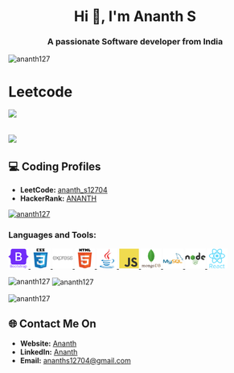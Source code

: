 <h1 align="center">Hi 👋, I'm Ananth S</h1>
<h3 align="center">A passionate Software developer from India</h3>


<p align="left"> <img src="https://komarev.com/ghpvc/?username=ananth127&label=Profile%20views&color=dc143c&style=flat" alt="ananth127" /> </p>

# Leetcode


<img src="https://assets.leetcode.com/static_assets/marketing/2024-50.gif" width="40px"></img>

<br>
<a href="https://leetcode.com/ananth_s12704">
    <img src="https://leetcard.jacoblin.cool/ananth_s12704?=dark&font=Goldman&ext=activityy"></img>
<a>


## 💻 Coding Profiles

- **LeetCode:** [ananth_s12704](https://leetcode.com/ananth_s12704/)
- **HackerRank:** [ANANTH](https://www.hackerrank.com/profile/ananthlap2)



<p align="left"> <a href="https://github.com/ryo-ma/github-profile-trophy"><img src="https://github-profile-trophy.vercel.app/?username=ananth127" alt="ananth127" /></a> </p>



<h3 align="left">Languages and Tools:</h3>
<p align="left"> <a href="https://getbootstrap.com" target="_blank" rel="noreferrer"> <img src="https://raw.githubusercontent.com/devicons/devicon/master/icons/bootstrap/bootstrap-plain-wordmark.svg" alt="bootstrap" width="40" height="40"> </a> <a href="https://www.w3schools.com/css/" target="_blank" rel="noreferrer"> <img src="https://raw.githubusercontent.com/devicons/devicon/master/icons/css3/css3-original-wordmark.svg" alt="css3" width="40" height="40"> </a>  <a href="https://expressjs.com" target="_blank" rel="noreferrer"> <img src="https://raw.githubusercontent.com/devicons/devicon/master/icons/express/express-original-wordmark.svg" alt="express" width="40" height="40"> </a>  <a href="https://www.w3.org/html/" target="_blank" rel="noreferrer"> <img src="https://raw.githubusercontent.com/devicons/devicon/master/icons/html5/html5-original-wordmark.svg" alt="html5" width="40" height="40"> </a> <a href="https://www.java.com" target="_blank" rel="noreferrer"> <img src="https://raw.githubusercontent.com/devicons/devicon/master/icons/java/java-original.svg" alt="java" width="40" height="40"> </a> <a href="https://developer.mozilla.org/en-US/docs/Web/JavaScript" target="_blank" rel="noreferrer"> <img src="https://raw.githubusercontent.com/devicons/devicon/master/icons/javascript/javascript-original.svg" alt="javascript" width="40" height="40"> </a> <a href="https://www.mongodb.com/" target="_blank" rel="noreferrer"> <img src="https://raw.githubusercontent.com/devicons/devicon/master/icons/mongodb/mongodb-original-wordmark.svg" alt="mongodb" width="40" height="40"> </a> <a href="https://www.mysql.com/" target="_blank" rel="noreferrer"> <img src="https://raw.githubusercontent.com/devicons/devicon/master/icons/mysql/mysql-original-wordmark.svg" alt="mysql" width="40" height="40"> </a> <a href="https://nodejs.org" target="_blank" rel="noreferrer"> <img src="https://raw.githubusercontent.com/devicons/devicon/master/icons/nodejs/nodejs-original-wordmark.svg" alt="nodejs" width="40" height="40"> </a> <a href="https://reactjs.org/" target="_blank" rel="noreferrer"> <img src="https://raw.githubusercontent.com/devicons/devicon/master/icons/react/react-original-wordmark.svg" alt="react" width="40" height="40"> </a>  </p>
<p><img align="left" src="https://github-readme-stats.vercel.app/api/top-langs?username=ananth127&show_icons=true&locale=en&layout=compact" alt="ananth127" /></p>

<p>&nbsp;<img align="center" src="https://github-readme-stats.vercel.app/api?username=ananth127&show_icons=true&locale=en" alt="ananth127" /></p>

<p><img align="center" src="https://github-readme-streak-stats.herokuapp.com/?user=ananth127&" alt="ananth127" /></p>

## 🌐 Contact Me On

- **Website:** [Ananth](https://ananths.netlify.app/)
- **LinkedIn:** [Ananth](https://www.linkedin.com/in/ananth-s-95813623a/)
- **Email:** <a href="mailto:ananths12704@gmail.com">ananths12704@gmail.com</a>
